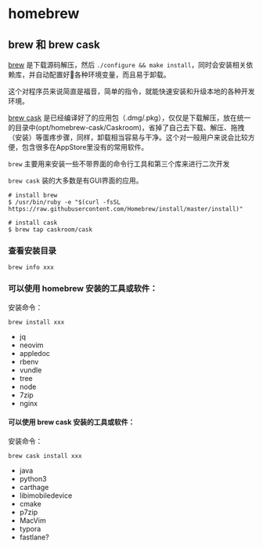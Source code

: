 # homebrew

## brew 和 brew cask

[brew](https://brew.sh/) 是下载源码解压，然后 `./configure && make install`，同时会安装相关依赖库，并自动配置好各种环境变量，而且易于卸载。

这个对程序员来说简直是福音，简单的指令，就能快速安装和升级本地的各种开发环境。

[brew cask](https://caskroom.github.io/) 是已经编译好了的应用包（.dmg/.pkg），仅仅是下载解压，放在统一的目录中(opt/homebrew-cask/Caskroom)，省掉了自己去下载、解压、拖拽（安装）等蛋疼步骤，同样，卸载相当容易与干净。这个对一般用户来说会比较方便，包含很多在AppStore里没有的常用软件。

`brew` 主要用来安装一些不带界面的命令行工具和第三个库来进行二次开发

`brew cask` 装的大多数是有GUI界面的应用。

```
# install brew
$ /usr/bin/ruby -e "$(curl -fsSL https://raw.githubusercontent.com/Homebrew/install/master/install)"

# install cask
$ brew tap caskroom/cask
```

### 查看安装目录

	brew info xxx

### 可以使用 homebrew 安装的工具或软件：

安装命令：

	brew install xxx


* jq
* neovim
* appledoc
* rbenv
* vundle
* tree
* node
* 7zip
* nginx


#### 可以使用 brew cask 安装的工具或软件：

安装命令：

	brew cask install xxx

* java
* python3
* carthage
* libimobiledevice
* cmake
* p7zip
* MacVim
* typora
* fastlane?



